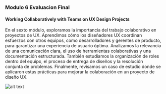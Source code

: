### Modulo 6 Evaluacion Final
#### Working Collaboratively with Teams on UX Design Projects

En el sexto módulo, exploramos la importancia del trabajo colaborativo en proyectos de UX. Aprendimos cómo los diseñadores UX coordinan esfuerzos con otros equipos, como desarrolladores y gerentes de producto, para garantizar una experiencia de usuario óptima. Analizamos la relevancia de una comunicación clara, el uso de herramientas colaborativas y una documentación estructurada. También estudiamos la organización de roles dentro del equipo, el proceso de entrega de diseños y la resolución conjunta de problemas. Finalmente, revisamos un caso de estudio donde se aplicaron estas prácticas para mejorar la colaboración en un proyecto de diseño UX.

![alt text](C:\Users\user\Desktop\git%20Hup\img\Modulo6.png.jpeg)